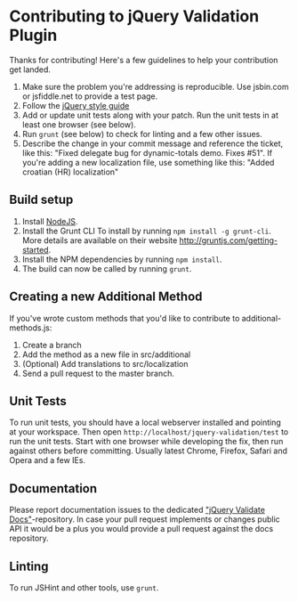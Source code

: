 # Contributing to jQuery Validation Plugin

Thanks for contributing! Here's a few guidelines to help your contribution get landed.

1. Make sure the problem you're addressing is reproducible. Use jsbin.com or jsfiddle.net to provide a test page.
2. Follow the [jQuery style guide](http://contribute.jquery.com/style-guides/js)
3. Add or update unit tests along with your patch. Run the unit tests in at least one browser (see below).
4. Run `grunt` (see below) to check for linting and a few other issues.
5. Describe the change in your commit message and reference the ticket, like this: "Fixed delegate bug for dynamic-totals demo. Fixes #51". If you're adding a new localization file, use something like this: "Added croatian (HR) localization"

## Build setup

1. Install [NodeJS](http://nodejs.org).
2. Install the Grunt CLI To install by running `npm install -g grunt-cli`. More details are available on their website http://gruntjs.com/getting-started.
3. Install the NPM dependencies by running `npm install`.
4. The build can now be called by running `grunt`.

## Creating a new Additional Method

If you've wrote custom methods that you'd like to contribute to additional-methods.js:

1. Create a branch
2. Add the method as a new file in src/additional
3. (Optional) Add translations to src/localization
4. Send a pull request to the master branch.

## Unit Tests

To run unit tests, you should have a local webserver installed and pointing at your workspace. Then open `http://localhost/jquery-validation/test` to run the unit tests. Start with one browser while developing the fix, then run against others before committing. Usually latest Chrome, Firefox, Safari and Opera and a few IEs.

## Documentation

Please report documentation issues to the dedicated ["jQuery Validate Docs"](https://github.com/jzaefferer/validation-content)-repository.
In case your pull request implements or changes public API it would be a plus you would provide a pull request against the docs repository.

## Linting

To run JSHint and other tools, use `grunt`. 
